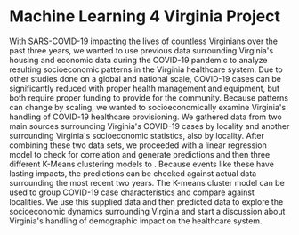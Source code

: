 # Machine Learning 4 Virginia Project
With SARS-COVID-19 impacting the lives of countless Virginians over the past three years, we wanted to use previous data surrounding Virginia's housing and economic data during the COVID-19 pandemic to analyze resulting socioeconomic patterns in the Virginia healthcare system. Due to other studies done on a global and national scale, COVID-19 cases can be significantly reduced with proper health management and equipment, but both require proper funding to provide for the community. Because patterns can change by scaling, we wanted to socioeconomically examine Virginia's handling of COVID-19 healthcare provisioning. We gathered data from two main sources surrounding Virginia's COVID-19 cases by locality and another surrounding Virginia's socioeconomic statistics, also by locality. After combining these two data sets, we proceeded with a linear regression model to check for correlation and generate predictions and then three different K-Means clustering models to . Because events like these have lasting impacts, the predictions can be checked against actual data surrounding the most recent two years. The K-means cluster model can be used to group COVID-19 case characteristics and compare against localities. We use this supplied data and then predicted data to explore the socioeconomic dynamics surrounding Virginia and start a discussion about Virginia's handling of demographic impact on the healthcare system. 
